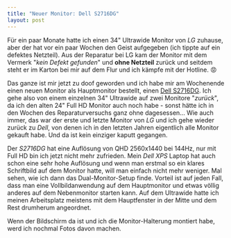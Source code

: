 ```yaml
---
title: "Neuer Monitor: Dell S2716DG"
layout: post
---
```


Für ein paar Monate hatte ich einen 34" Ultrawide Monitor von *LG* zuhause, aber der hat vor ein paar Wochen den Geist aufgegeben (ich tippte auf ein defektes Netzteil). Aus der Reparatur bei LG kam der Monitor mit dem Vermerk "*kein Defekt gefunden*" und **ohne Netzteil** zurück und seitdem steht er im Karton bei mir auf dem Flur und ich kämpfe mit der Hotline. 😡

Das ganze ist mir jetzt zu doof geworden und ich habe mir am Wochenende einen neuen Monitor als Hauptmonitor bestellt, einen [Dell S2716DG][0]. Ich gehe also von einem einzelnen 34" Ultrawide auf zwei Monitore "*zurück*", da ich den alten 24" Full HD Monitor auch noch habe - sonst hätte ich in den Wochen des Reparaturversuchs ganz ohne dagesessen... Wie auch immer, das war der erste und letzte Monitor von *LG* und ich gehe wieder zurück zu *Dell*, von denen ich in den letzten Jahren eigentlich alle Monitor gekauft habe. Und da ist kein einziger kaputt gegangen.

Der *S2716DG* hat eine Auflösung von QHD 2560x1440 bei 144Hz, nur mit Full HD bin ich jetzt nicht mehr zufrieden. Mein *Dell XPS* Laptop hat auch schon eine sehr hohe Auflösung und wenn man erstmal so ein klares Schriftbild auf dem Monitor hatte, will man einfach nicht mehr weniger. Mal sehen, wie ich dann das Dual-Monitor-Setup finde. Vorteil ist auf jeden Fall, dass man eine Vollbildanwendung auf dem Hauptmonitor und etwas völlig anderes auf dem Nebenmonitor starten kann. Auf dem Ultrawide hatte ich meinen Arbeitsplatz meistens mit dem Hauptfenster in der Mitte und dem Rest drumherum angeordnet.

Wenn der Bildschirm da ist und ich die Monitor-Halterung montiert habe, werd ich nochmal Fotos davon machen.

[0]: https://www.dell.com/de-de/shop/dell-27-gaming-monitor-s2716dg/apd/210-agui/monitore-und-monitorzubeh%C3%B6r#overview
